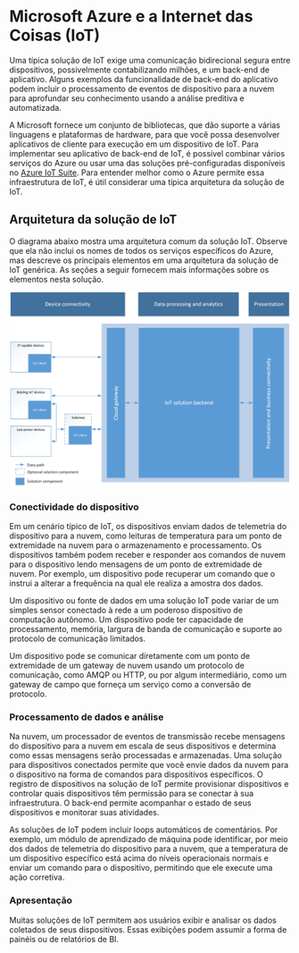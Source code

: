 # Microsoft Azure e a Internet das Coisas (IoT)

Uma típica solução de IoT exige uma comunicação bidirecional segura entre dispositivos, possivelmente contabilizando milhões, e um back-end de aplicativo. Alguns exemplos da funcionalidade de back-end do aplicativo podem incluir o processamento de eventos de dispositivo para a nuvem para aprofundar seu conhecimento usando a análise preditiva e automatizada.

A Microsoft fornece um conjunto de bibliotecas, que dão suporte a várias linguagens e plataformas de hardware, para que você possa desenvolver aplicativos de cliente para execução em um dispositivo de IoT. Para implementar seu aplicativo de back-end de IoT, é possível combinar vários serviços do Azure ou usar uma das soluções pré-configuradas disponíveis no [Azure IoT Suite][]. Para entender melhor como o Azure permite essa infraestrutura de IoT, é útil considerar uma típica arquitetura da solução de IoT.

## Arquitetura da solução de IoT

O diagrama abaixo mostra uma arquitetura comum da solução IoT. Observe que ela não inclui os nomes de todos os serviços específicos do Azure, mas descreve os principais elementos em uma arquitetura da solução de IoT genérica. As seções a seguir fornecem mais informações sobre os elementos nesta solução.

![Arquitetura da solução de IoT][img-solution-architecture]

### Conectividade do dispositivo

Em um cenário típico de IoT, os dispositivos enviam dados de telemetria do dispositivo para a nuvem, como leituras de temperatura para um ponto de extremidade na nuvem para o armazenamento e processamento. Os dispositivos também podem receber e responder aos comandos de nuvem para o dispositivo lendo mensagens de um ponto de extremidade de nuvem. Por exemplo, um dispositivo pode recuperar um comando que o instrui a alterar a frequência na qual ele realiza a amostra dos dados.

Um dispositivo ou fonte de dados em uma solução IoT pode variar de um simples sensor conectado à rede a um poderoso dispositivo de computação autônomo. Um dispositivo pode ter capacidade de processamento, memória, largura de banda de comunicação e suporte ao protocolo de comunicação limitados.

Um dispositivo pode se comunicar diretamente com um ponto de extremidade de um gateway de nuvem usando um protocolo de comunicação, como AMQP ou HTTP, ou por algum intermediário, como um gateway de campo que forneça um serviço como a conversão de protocolo.

### Processamento de dados e análise

Na nuvem, um processador de eventos de transmissão recebe mensagens do dispositivo para a nuvem em escala de seus dispositivos e determina como essas mensagens serão processadas e armazenadas. Uma solução para dispositivos conectados permite que você envie dados da nuvem para o dispositivo na forma de comandos para dispositivos específicos. O registro de dispositivos na solução de IoT permite provisionar dispositivos e controlar quais dispositivos têm permissão para se conectar à sua infraestrutura. O back-end permite acompanhar o estado de seus dispositivos e monitorar suas atividades.

As soluções de IoT podem incluir loops automáticos de comentários. Por exemplo, um módulo de aprendizado de máquina pode identificar, por meio dos dados de telemetria do dispositivo para a nuvem, que a temperatura de um dispositivo específico está acima do níveis operacionais normais e enviar um comando para o dispositivo, permitindo que ele execute uma ação corretiva.

### Apresentação

Muitas soluções de IoT permitem aos usuários exibir e analisar os dados coletados de seus dispositivos. Essas exibições podem assumir a forma de painéis ou de relatórios de BI.

[img-solution-architecture]: media/iot-azure-and-iot/iot-reference-architecture.png

[lnk-machinelearning]: http://azure.microsoft.com/services/machine-learning/
[Azure IoT Suite]: http://azure.microsoft.com/solutions/iot

<!---HONumber=Oct15_HO2-->